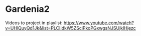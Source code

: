 # Gardenia2

Videos to project in playlist: https://www.youtube.com/watch?v=UHlQuyQd1Jk&list=PLCIIdkW5ZSciPkoPGxwgsNJSUjkIHjezc
